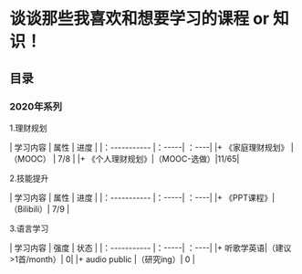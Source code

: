 # 谈谈那些我喜欢和想要学习的课程 or 知识！
## 目录
### 2020年系列
1.理财规划

| 学习内容 | 属性 | 进度 |
|：----------- |：-----| ：----|
|+ 《家庭理财规划》 |（MOOC）   |  7/8   |
|+ 《个人理财规划》|（MOOC-选做）|11/65|

2.技能提升

| 学习内容 | 属性 | 进度 |
|：----------- |：-----| ：----|
|+ 《PPT课程》|（Bilibili）| 7/9 |

3.语言学习

| 学习内容 | 强度 | 状态 |
|：----------- |：-----| ：----|
|+ 听歌学英语|（建议>1首/month）| 0|
|+ audio public |（研究ing）| 0 |

